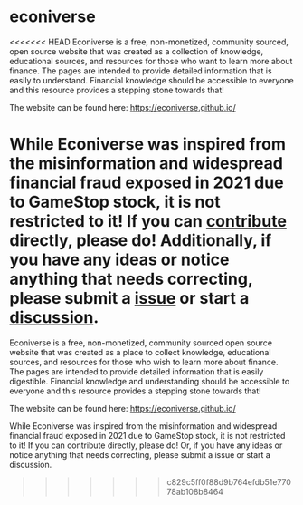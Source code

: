 # econiverse
<<<<<<< HEAD
Econiverse is a free, non-monetized, community sourced, open source website that was created as a collection of knowledge, educational sources, and resources for those who want to learn more about finance. The pages are intended to provide detailed information that is easily to understand. Financial knowledge should be accessible to everyone and this resource provides a stepping stone towards that!

The website can be found here: https://econiverse.github.io/

While Econiverse was inspired from the misinformation and widespread financial fraud exposed in 2021 due to GameStop stock, it is not restricted to it! If you can [contribute](/help_build_econiverse/) directly, please do! Additionally, if you have any ideas or notice anything that needs correcting, please submit a [issue](https://github.com/Econiverse/econiverse/issues) or start a [discussion](https://github.com/Econiverse/econiverse/discussions).
=======
Econiverse is a free, non-monetized, community sourced open source website that was created as a place to collect knowledge, educational sources, and resources for those who wish to learn more about finance. The pages are intended to provide detailed information that is easily digestible. Financial knowledge and understanding should be accessible to everyone and this resource provides a stepping stone towards that!

The website can be found here: https://econiverse.github.io/

While Econiverse was inspired from the misinformation and widespread financial fraud exposed in 2021 due to GameStop stock, it is not restricted to it! If you can contribute directly, please do! Or, if you have any ideas or notice anything that needs correcting, please submit a issue or start a discussion.
>>>>>>> c829c5ff0f88d9b764efdb51e77078ab108b8464
